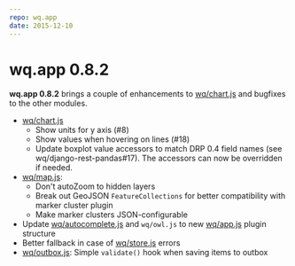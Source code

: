 ```yaml
---
repo: wq.app
date: 2015-12-10
---
```


# wq.app 0.8.2

**wq.app 0.8.2** brings a couple of enhancements to [wq/chart.js](https://wq.io/docs/chart-js) and bugfixes to the other modules.
- [wq/chart.js](https://wq.io/docs/chart-js)
  - Show units for y axis (#8)
  - Show values when hovering on lines (#18)
  - Update boxplot value accessors to match DRP 0.4 field names (see wq/django-rest-pandas#17).  The accessors can now be overridden if needed.
- [wq/map.js](https://wq.io/docs/map-js):
  - Don't autoZoom to hidden layers
  - Break out GeoJSON `FeatureCollections` for better compatibility with marker cluster plugin
  - Make marker clusters JSON-configurable
- Update [wq/autocomplete.js](https://wq.io/docs/other-modules) and `wq/owl.js` to new [wq/app.js](https://wq.io/docs/app-js) plugin structure
- Better fallback in case of [wq/store.js](https://wq.io/docs/store-js) errors
- [wq/outbox.js](https://wq.io/docs/outbox-js): Simple `validate()` hook when saving items to outbox
